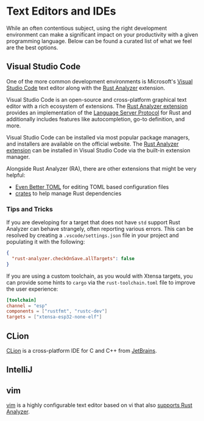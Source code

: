 # Text Editors and IDEs

While an often contentious subject, using the right development environment can make a significant impact on your productivity with a given programming language. Below can be found a curated list of what we feel are the best options.

## Visual Studio Code

One of the more common development environments is Microsoft's [Visual Studio Code] text editor along with the [Rust Analyzer] extension.

Visual Studio Code is an open-source and cross-platform graphical text editor with a rich ecosystem of extensions. The [Rust Analyzer extension] provides an implementation of the [Language Server Protocol] for Rust and additionally includes features like autocompletion, go-to definition, and more.

Visual Studio Code can be installed via most popular package managers, and installers are available on the official website. The [Rust Analyzer extension] can be installed in Visual Studio Code via the built-in extension manager.

Alongside Rust Analyzer (RA), there are other extensions that might be very helpful:
- [Even Better TOML] for editing TOML based configuration files
- [crates] to help manage Rust dependencies


[visual studio code]: https://code.visualstudio.com/
[rust analyzer]: https://rust-analyzer.github.io/
[Rust Analyzer extension]: https://marketplace.visualstudio.com/items?itemName=rust-lang.rust-analyzer
[language server protocol]: https://microsoft.github.io/language-server-protocol/
[Even Better TOML]: https://marketplace.visualstudio.com/items?itemName=tamasfe.even-better-toml
[crates]: https://marketplace.visualstudio.com/items?itemName=serayuzgur.crates

### Tips and Tricks

If you are developing for a target that does not have `std` support Rust Analyzer can behave strangely, often reporting various errors. This can be resolved by creating a `.vscode/settings.json` file in your project and populating it with the following:

```json
{
  "rust-analyzer.checkOnSave.allTargets": false
}
```

If you are using a custom toolchain, as you would with Xtensa targets, you can provide some hints to `cargo` via the `rust-toolchain.toml` file to improve the user experience:

```toml
[toolchain]
channel = "esp"
components = ["rustfmt", "rustc-dev"]
targets = ["xtensa-esp32-none-elf"]
```

## CLion

[CLion] is a cross-platform IDE for C and C++ from [JetBrains].

[clion]: https://www.jetbrains.com/clion/
[clion rust plugin]: https://www.jetbrains.com/help/clion/rust-support.html
[jetbrains]: https://www.jetbrains.com/

## IntelliJ

[intellij]: https://www.jetbrains.com/idea/
[intellij rust plugin]: https://intellij-rust.github.io/

## vim

[vim] is a highly configurable text editor based on vi that also [supports Rust Analyzer].

[vim]: https://www.vim.org/
[supports Rust Analyzer]: https://rust-analyzer.github.io/manual.html#vimneovim
